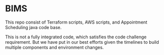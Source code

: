 # BIMS
This repo consist of Terraform scripts, AWS scripts, and Appointment Scheduling java code base.

This is not a fully integrated code, which satisfies the code challenge requirement.
But we have put in our best efforts given the timelines to build multiple components and environment changes.


